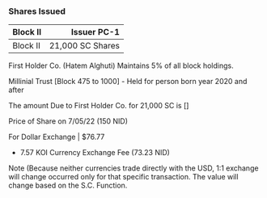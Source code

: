 
### Shares Issued

| Block II |  Issuer PC-1|
| :---           |          ---: |
| Block II    | 21,000 SC Shares    |


First Holder Co. (Hatem Alghuti) Maintains 5% of all block holdings. 

Millinial Trust [Block 475 to 1000] - Held for person born year 2020 and after 

The amount Due to First Holder Co. for 21,000 SC is []

Price of Share on 7/05/22 (150 NID) 

For Dollar Exchange | $76.77

- 7.57 KOI Currency Exchange Fee (73.23 NID)

Note (Because neither currencies trade directly with the USD, 1:1 exchange will change occurred only for that specific transaction. The value will change based on the S.C. Function.
